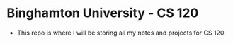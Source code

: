 # Binghamton University - CS 120
- This repo is where I will be storing all my notes and projects for CS 120.